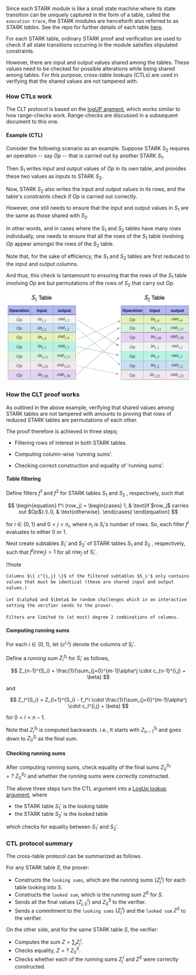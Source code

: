 Since each STARK module is like a small state machine where its state transition can be uniquely captured in the form of a table, called the `execution trace`, the STARK modules are henceforth also referred to as _STARK tables_. See the repo for further details of each table [here](https://github.com/0xPolygonZero/plonky2/tree/main/evm/spec/tables).

For each STARK table, ordinary STARK proof and verification are used to check if all state transitions occurring in the module satisfies stipulated constraints.

However, there are input and output values shared among the tables. These values need to be checked for possible alterations while being shared among tables. For this purpose, _cross-table lookups_ (CTLs) are used in verifying that the shared values are not tampered with.

### How CTLs work

The CLT protocol is based on the [logUP argment](https://eprint.iacr.org/2022/1530.pdf), which works similar to how range-checks work. Range-checks are discussed in a subsequent document to this one.

#### Example (CTL)

Consider the following scenario as an example. Suppose STARK $S_2$ requires an operation -- say $Op$ -- that is carried out by another STARK $S_1$.

Then $S_1$ writes input and output values of $Op$ in its own table, and provides these two values as inputs to STARK $S_2$.

Now, STARK $S_2$ also writes the input and output values in its rows, and the table's constraints check if $Op$ is carried out correctly.

However, one still needs to ensure that the input and output values in $S_1$ are the same as those shared with $S_2$.

In other words, and in cases where the $S_1$ and $S_2$ tables have many rows individually, one needs to ensure that all the rows of the $S_1$ table involving $Op$ appear amongst the rows of the $S_2$ table.

Note that, for the sake of efficiency, the $S_1$ and $S_2$ tables are first reduced to the input and output columns.

And thus, this check is tantamount to ensuring that the rows of the $S_1$ table involving $Op$ are but permutations of the rows of $S_2$ that carry out $Op$.

![Figure: CTL permutation check](../../../img/cdk/t1-prover-ctl-perm-check.png)


### How the CLT proof works

As outlined in the above example, verifying that shared values among STARK tables are not tampered with amounts to proving that rows of reduced STARK tables are permutations of each other.

The proof therefore is achieved in three steps;
   
   - Filtering rows of interest in both STARK tables.
   
   - Computing column-wise 'running sums'.

   - Checking correct construction and equality of 'running sums'.


#### Table filtering

Define filters $f^1$ and $f^2$ for STARK tables $S_1$ and $S_2$ , respectively, such that

$$
\begin{equation}
 f^i (row_j) = \begin{cases}
   1, & \text{if $row_j$ carries out $Op$}.\\
   0, & \text{otherwise}.
   \end{cases}
\end{equation}
$$

for $i \in \{ 0, 1 \}$ and $0 < j < n_i$, where $n_i$ is $S_i$'s number of rows. So, each filter $f^i$ evaluates to either $0$ or $1$.

Next create subtables $S_1'$ and $S_2'$ of STARK tables $S_1$ and $S_2$ , respectively, such that $f^i(row_j) = 1$ for all $row_j$ of $S_i'$.

!!!note
    
    Columns $\{ c^{i,j} \}$ of the filtered subtables $S_i'$ only contains values that must be identical (these are shared input and output values.)

    Let $\alpha$ and $\beta$ be random challenges which in an interactive setting the verifier sends to the prover.

    Filters are limited to (at most) degree 2 combinations of columns.


#### Computing running sums

For each $i \in \{0,1\}$, let $\{ c^{i,j} \}$ denote the columns of $S_i'$.

Define a _running sum_ $Z_i^{S_i}$ for $S_i'$ as follows,

$$
Z_{n-1}^{S_i} = \frac{1}{\sum_{j=0}^{m-1}\alpha^j \cdot c_{n-1}^{i,j} + \beta}
$$

and

$$
Z_l^{S_i} = Z_{l+1}^{S_i} - f_l^i \cdot \frac{1}{\sum_{j=0}^{m-1}\alpha^j \cdot c_l^{i,j} + \beta}
$$

for $0 < l < n-1$.

Note that $Z_l^{S_i}$ is computed backwards. i.e., It starts with $Z_{n-1}^{S_i}$ and goes down to $Z_0^{S_i}$ as the final sum.

#### Checking running sums

After computing running sums, check equality of the final sums $Z_0^{S_1} =?\ Z_0^{S_2}$ and whether the running sums were correctly constructed.

The above three steps turn the CTL argument into a [LogUp lookup argument](https://eprint.iacr.org/2022/1530.pdf), where

- the STARK table $S_1'$ is the looking table
- the STARK table $S_2'$ is the looked table

which checks for equality between $S_1'$ and $S_2'$.


### CTL protocol summary

The cross-table protocol can be summarized as follows. 

For any STARK table $S$, the prover:
  
-  Constructs the `looking sums`, which are the running sums $\{Z_j^l\}$ for each table looking into $S$.
- Constructs the `looked sum`, which is the running sum $Z^S$ for $S$.
- Sends all the final values $\{Z_{j,0}^l\}$ and $Z_0^S$ to the verifier.
- Sends a commitment to the `looking sums` $\{Z_{j}^l\}$ and the `looked sum` $Z^S$ to the verifier.

On the other side, and for the same STARK table $S$, the verifier:
  
- Computes the sum $Z = \sum_j Z_{j}^l$.
- Checks equality, $Z =?\ Z_0^S$.
- Checks whether each of the running sums $Z_{j}^l$ and $Z^S$ were correctly constructed. 

